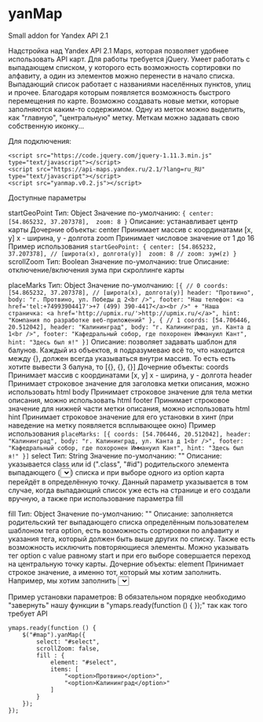 # yanMap
Small addon for Yandex API 2.1

Надстройка над Yandex API 2.1 Maps, которая позволяет удобнее использовать 
API карт. Для работы требуется jQuery. Умеет работать с выпадающем списком, у 
которого есть возможность сортировки по алфавиту, а один из элементов можно
перенести в начало списка. Выпадающий список работает с названиями населённых
пунктов, улиц и прочее. Благодаря которым появляется возможность быстрого 
перемещения по карте.
Возможно создавать новые метки, которые заполняются каким-то содержимом. Одну из
меток можно выделить, как "главную", "центральную" метку. Меткам можно задавать
свою собственную иконку...

Для подключения:

```
<script src="https://code.jquery.com/jquery-1.11.3.min.js" type="text/javascript"></script>
<script src="https://api-maps.yandex.ru/2.1/?lang=ru_RU" type="text/javascript"></script>
<script src="yanmap.v0.2.js"></script>
```
Доступные параметры

startGeoPoint
    Тип: Object
    Значение по-умолчанию: 
    ```
    {
        center: [54.865232, 37.207378], 
        zoom: 8
    }
    ```
    Описание: устанавливает центр карты
    Дочерние объекты:
        center
            Принимает массив с координатами [x, y] x - ширина, y - долгота
        zoom
            Принимает числовое значение от 1 до 16
        Пример использования
       ```
        startGeoPoint: {
            center: [54.865232, 37.207378], // [широта(x), долгота(y)] 
            zoom: 8 // zoom: зум(z)
        }
        ```
scrollZoom
    Тип: Boolean
    Значение по-умолчанию: true
    Описание: отключение/включения зума при скроллинге карты

placeMarks
    Тип: Object
    Значение по-умолчанию:
        ```
        [{ // 0
            coords: [54.865232, 37.207378], // [широта(x), долгота(y)]
            header: "Протвино",
            body: "г. Протвино, ул. Победы д 2<br />",
            footer: "Наш телефон: <a href='tel:+74993904417'>+7 (499) 390-4417</a><br />" +
                "Наша страничка: <a href='http://upmix.ru/'>http://upmix.ru/</a>",
            hint: "Компания по разработке веб-приложений"
        }, { // 1
            coords: [54.706446, 20.512042],
            header: "Калининград",
            body: "г. Калининград, ул. Канта д 1<br />",
            footer: "Кафедральный собор, где похоронен Иммануил Кант",
            hint: "Здесь был я!"
        }]
        ```
    Описание: позволяет задавать шаблон для балунов. Каждый из объектов, 
    я подразумеваю всё то, что находится между {}, должен всегда указываться внутри
    массив. То есть есть хотите вывести 3 балуна, то [{}, {}, {}]
    Дочерние объекты:
        coords
            Принимает массив с координатами [x, y] x - ширина, y - долгота
        header
            Принимает строковое значение для заголовка метки описания, можно 
            использовать html
        body
            Принимает строковое значение для тела метки описания, можно использовать
            html
        footer
            Принимает строковое значение для нижней части метки описания, можно 
            использовать html
        hint
            Принимает строковое значение для его установки в хинт (при наведение
            на метку появляется всплывающее окно)
        Пример использования
        ```
        placeMarks: [{
            coords: [54.706446, 20.512042],
            header: "Калининград",
            body: "г. Калининград, ул. Канта д 1<br />",
            footer: "Кафедральный собор, где похоронен Иммануил Кант",
            hint: "Здесь был я!"
        }]
        ```
select
    Тип: String
    Значение по-умолчанию: ""
    Описание: указывается class или id (".class", "#id") родительского элемента 
    выпадающего (<select></select>) списка и при выборе одного из option карта
    перейдёт в определённую точку. Данный параметр указывается в том случае,
    когда выпадающий список уже есть на странице и его создали вручную, а также
    при использование параметра fill 

fill
    Тип: Object
    Значение по-умолчанию: ""
    Описание: заполняется родительский тег выпадающего списка определённым
    пользователем шаблоном тега option, есть возможность сортировки по алфавиту
    и указания тега, который должен быть выше других по списку. Также есть 
    возможность исключить повторяющиеся элементы. Можно указывать
    тег option с value равному start и при его выборе совершается переход на 
    центральную точку карты.
    Дочерние объекты:
        element
            Принимает строкое значение, а именно тот, который мы хотим заполнить.
            Например, мы хотим заполнить <select id="select">, указываем, как значение
            "#select"
        items
            Шаблон, которым мы хотим заполнить выпадающий список
        unique
            Нужно ли исключить повторяющиеся элементы? Указываем true, иначе
            false или вообще не указывать
        sort
            Сортировка по алфавиту true/false
        move
            Нужно ли перемещать какой-то объект таким образом, чтобы он стал
            первым в списке? true/false
        setFirstElem
            Указываем шаблон для элемента, который хотим перенести наверх списка
        Примеры использования
        ```
        fill: { 
           element: "#city_change",
           items: [<xsl:apply-templates select="$dilers/lines" mode="city" />],
           unique: true,
           sort: true,
           move: true,
           setFirstElem: "<option>Москва</option>"
        }
        ```
icon
    Тип: Object
    Значение по-умолчанию: ""
    Описание: добавляет возможность устанавливать собственные иконки меток
    Дочерние объекты:
        iconLayout
            Тип иконки в большинстве случаев стоит использовать 'default#image'
        iconImageHref
            Путь до изображения
    Пример использования
        ```
        icon: {
            iconLayout: 'default#image',
            iconImageHref: '/templates/owers/images/label8.png',
        }
        ```
mainIcon
    Тип: Object
    Значение по-умолчанию: ""
    Описание: см. icon. Что указать метку, для которой мы хотим установить
    отдельное изображение. Для этого необходимо в админской панели установить
    утвердительное значение чек-бокса, который отдаёт либо 1, либо 0 (вкл/выкл)


Пример установки параметров:
В обязательном порядке необходимо "завернуть" нашу функции в 
"ymaps.ready(function () { });" так как того требует API 
```
ymaps.ready(function () {
    $("#map").yanMap({
        select: "#select",
        scrollZoom: false,
        fill : { 
            element: "#select",
            items: [
                "<option>Протвино</option>",
                "<option>Калининград</option>"
            ]
        }
    });
});
```
